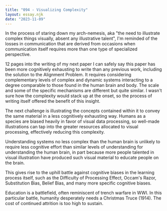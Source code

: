 ```yaml
---
title: "094 - Visualizing Complexity"
layout: essay.njk
date: "2023-11-09"
---
```


In the process of staring down my arch-nemesis, aka "the need to illustrate complex things visually, absent any illustrative talent", I'm reminded of the losses in communication that are derived from occasions when communication itself requires more than one type of specialized perspective.

12 pages into the writing of my next paper I can safely say this paper has been more cognitively exhausting to write than any previous work, including the solution to the Alignment Problem. It requires considering complementary levels of complex and dynamic systems interacting to a degree comparable to those found in the human brain and body. The scale and some of the specific mechanisms are different but quite similar. I wasn't sure how the complexity would stack up at the onset, so the process of writing itself offered the benefit of this insight.

The next challenge is illustrating the concepts contained within it to convey the same material in a less cognitively exhausting way. Humans as a species are biased heavily in favor of visual data processing, so well-made illustrations can tap into the greater resources allocated to visual processing, effectively reducing this complexity.

Understanding systems no less complex than the human brain is unlikely to require less cognitive effort than similar levels of understanding for understanding the human brain, in part because more people talented in visual illustration have produced such visual material to educate people on the brain.

This gives rise to the uphill battle against cognitive biases in the learning process itself, such as the Difficulty of Processing Effect, Occam's Razor, Substitution Bias, Belief Bias, and many more specific cognitive biases.

Education is a battlefield, often reminiscent of trench warfare in WWI. In this particular battle, humanity desperately needs a Christmas Truce (1914). The cost of continued attrition is too high to sustain.